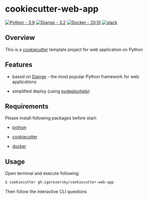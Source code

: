 # cookiecutter-web-app

[![Python - 3.9](https://img.shields.io/badge/Python-3.9-2ea44f?logo=python&logoColor=%233776AB)](https://www.python.org/dev/peps/pep-0596/)
[![Django - 3.2](https://img.shields.io/static/v1?label=Django&message=3.2&color=2ea44f&logo=Django)](https://www.djangoproject.com/)
[![Docker - 20.10](https://img.shields.io/badge/Docker-20.10-2ea44f?logo=Docker&logoColor=%232496ED)](https://docs.docker.com)
[![slack](https://img.shields.io/badge/cookiecutter-Join%20on%20Slack-green?style=flat&logo=slack)](https://join.slack.com/t/cookie-cutter/shared_invite/enQtNzI0Mzg5NjE5Nzk5LTRlYWI2YTZhYmQ4YmU1Y2Q2NmE1ZjkwOGM0NDQyNTIwY2M4ZTgyNDVkNjMxMDdhZGI5ZGE5YmJjM2M3ODJlY2U)

## Overview

This is a [cookiecutter](https://github.com/cookiecutter/cookiecutter) template project for web application on Python

## Features

* based on [Django](https://github.com/tiangolo/fastapi) - the most popular Python framework for web applications

* simplified deploy (using [pydeployhelp](https://github.com/igorezersky/pydeployhelp))

## Requirements

Please install following packages before start:

* [python](https://www.python.org/downloads/)

* [cookiecutter](https://cookiecutter.readthedocs.io/en/latest/installation.html)

* [docker](https://docs.docker.com/get-docker/)

## Usage

Open terminal and execute following:

```bash
$ cookiecutter gh:igorezersky/cookiecutter-web-app
```

Then follow the interactive CLI questions
